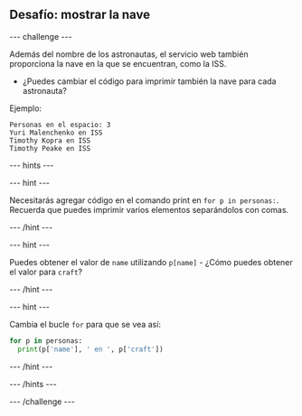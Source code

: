 ## Desafío: mostrar la nave

\--- challenge \---

Además del nombre de los astronautas, el servicio web también proporciona la nave en la que se encuentran, como la ISS.

+ ¿Puedes cambiar el código para imprimir también la nave para cada astronauta? 

Ejemplo:

    Personas en el espacio: 3
    Yuri Malenchenko en ISS
    Timothy Kopra en ISS
    Timothy Peake en ISS
    

\--- hints \---

\--- hint \---

Necesitarás agregar código en el comando print en `for p in personas:`. Recuerda que puedes imprimir varios elementos separándolos con comas.

\--- /hint \---

\--- hint \---

Puedes obtener el valor de `name` utilizando `p[name]` - ¿Cómo puedes obtener el valor para `craft`?

\--- /hint \---

\--- hint \---

Cambia el bucle `for` para que se vea así:

```python
for p in personas:
  print(p['name'], ' en ', p['craft'])
```

\--- /hint \---

\--- /hints \---

\--- /challenge \---